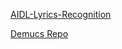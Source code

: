 [AIDL-Lyrics-Recognition](https://github.com/ttecles/aidl-lyrics-recognition/blob/main/SourceSeparation%2BSpeechRecognition.ipynb)

[Demucs Repo](https://github.com/facebookresearch/demucs/blob/v4.0.1/demucs/pretrained.py)
